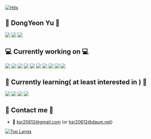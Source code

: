 [![Hits](https://hits.seeyoufarm.com/api/count/incr/badge.svg?url=https%3A%2F%2Fgithub.com%2Fksr20612&count_bg=%23555555&title_bg=%23555555&icon=github.svg&icon_color=%23E7E7E7&title=Github&edge_flat=false)](https://hits.seeyoufarm.com)

## 🧐 DongYeon Yu 🧐 ##
<a href="https://blog.naver.com/naivethan"><img src="https://img.shields.io/badge/blog(naver)-03C75A?style=for-the-badge&logoColor=white"></a>
<a href="https://velog.io/@ksr20612/"><img src="https://img.shields.io/badge/blog(velog)-20C997?style=for-the-badge&logo=Velog&logoColor=white"></a>
<a href="https://www.linkedin.com/in/dongyeon-yu-06ab6827b/"><img src="https://img.shields.io/badge/linkedIn-0A66C2?style=for-the-badge&logo=LinkedIn&logoColor=white"></a>

## 💻 Currently working on 💻 ##
<img src="https://img.shields.io/badge/React-61DAFB?style=for-the-badge&logo=React&logoColor=white"> <img src="https://img.shields.io/badge/Next.js-000000?style=for-the-badge&logo=Next.js&logoColor=white"> <img src="https://img.shields.io/badge/JavaScript-F7DF1E?style=for-the-badge&logo=Javascript&logoColor=white"> <img src="https://img.shields.io/badge/TypeScript-3178C6?style=for-the-badge&logo=Typescript&logoColor=white"> <img src="https://img.shields.io/badge/Redux-764ABC?style=for-the-badge&logo=Redux&logoColor=white"> <img src="https://img.shields.io/badge/ReactQuery-FF4154?style=for-the-badge&logo=ReactQuery&logoColor=white"> 
<img src="https://img.shields.io/badge/Jest-C21325?style=for-the-badge&logo=Jest&logoColor=white"> <img src="https://img.shields.io/badge/Cypress-17202C?style=for-the-badge&logo=Cypress&logoColor=white"> 
<img src="https://img.shields.io/badge/Node.js-339933?style=for-the-badge&logo=Node.js&logoColor=white"> <img src="https://img.shields.io/badge/Go-00ADD8?style=for-the-badge&logo=Go&logoColor=white">

## 📖 Currently learning( at least interested in ) 📖 ##
<img src="https://img.shields.io/badge/Three.js-00ADD8?style=for-the-badge&logo=Three.js&logoColor=white"> <img src="https://img.shields.io/badge/WebRTC-333333?style=for-the-badge&logo=WebRTC&logoColor=white"> <img src="https://img.shields.io/badge/TailwindCSS-06B6D4?style=for-the-badge&logo=TailwindCSS&logoColor=white"> <img src="https://img.shields.io/badge/RFC9114(HTTP/3.0)-111111?style=for-the-badge&logoColor=white">

## 📢 Contact me 📢 ##
- 📧 ksr20612@gmail.com (or ksr20612@daum.net)

[![Top Langs](https://github-readme-stats.vercel.app/api/top-langs/?username=ksr20612&layout=compact)](https://github.com/ksr20612/github-readme-stats)
